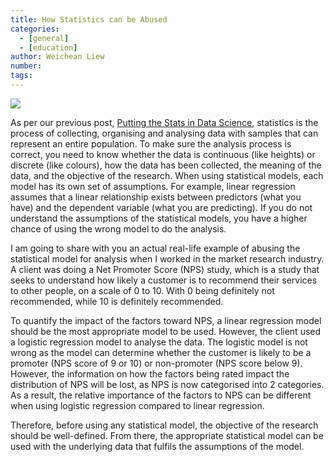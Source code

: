 ```yaml
---
title: How Statistics can be Abused
categories:
  - [general]
  - [education]
author: Weichean Liew
number:
tags:
---
```


![](/images/Post_Promoter.png)

As per our previous post, [Putting the Stats in Data Science](https://datasciencewithdaniel.com.au/2021/01/06/Putting-the-Stats-in-Data-Science/), statistics is the process of collecting, organising and analysing data with samples that can represent an entire population. To make sure the analysis process is correct, you need to know whether the data is continuous (like heights) or discrete (like colours), how the data has been collected, the meaning of the data, and the objective of the research. When using statistical models, each model has its own set of assumptions. For example, linear regression assumes that a linear relationship exists between predictors (what you have) and the dependent variable (what you are predicting). If you do not understand the assumptions of the statistical models, you have a higher chance of using the wrong model to do the analysis.

I am going to share with you an actual real-life example of abusing the statistical model for analysis when I worked in the market research industry. A client was doing a Net Promoter Score (NPS) study, which is a study that seeks to understand how likely a customer is to recommend their services to other people, on a scale of 0 to 10. With 0 being definitely not recommended, while 10 is definitely recommended. 

To quantify the impact of the factors toward NPS, a linear regression model should be the most appropriate model to be used. However, the client used a logistic regression model to analyse the data. The logistic model is not wrong as the model can determine whether the customer is likely to be a promoter (NPS score of 9 or 10) or non-promoter (NPS score below 9). However, the information on how the factors being rated impact the distribution of NPS will be lost, as NPS is now categorised into 2 categories. As a result, the relative importance of the factors to NPS can be different when using logistic regression compared to linear regression. 

Therefore, before using any statistical model, the objective of the research should be well-defined. From there, the appropriate statistical model can be used with the underlying data that fulfils the assumptions of the model.   
